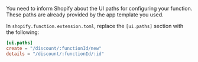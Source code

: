 You need to inform Shopify about the UI paths for configuring your function. These paths are already provided by the app template you used.

In `shopify.function.extension.toml`, replace the `[ui.paths]` section with the following:

```toml
[ui.paths]
create = "/discount/:functionId/new"
details = "/discount/:functionId/:id"
```